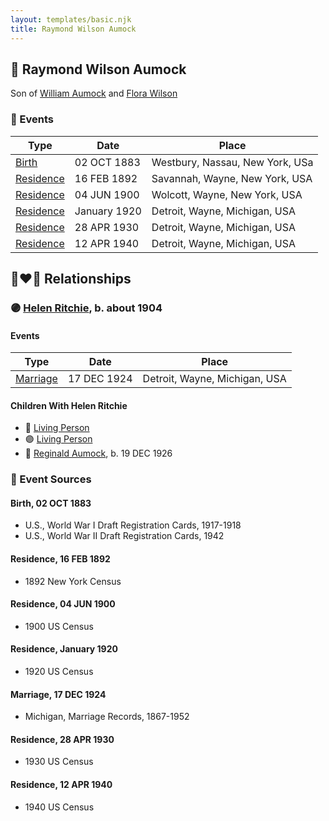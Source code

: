 ```yaml
---
layout: templates/basic.njk
title: Raymond Wilson Aumock
---
```

## 🔵 Raymond Wilson Aumock

Son of [William Aumock](/people/5/50418111) and [Flora Wilson](/people/2/2426620)

### 📆 Events

Type | Date | Place
------ | ------ | ------
[Birth](#event-2bc2e028-b9e7-408e-8d6e-64be985961d1) | 02 OCT 1883 | Westbury, Nassau, New York, USa
[Residence](#event-cbe7a994-89cb-486f-a46d-e87fb5250c2b) | 16 FEB 1892 | Savannah, Wayne, New York, USA
[Residence](#event-4f58f8b2-e123-4390-937d-3160db8629f7) | 04 JUN 1900 | Wolcott, Wayne, New York, USA
[Residence](#event-6d20efa0-d686-4594-aaf9-c6ec1fc4d6b0) | January 1920 | Detroit, Wayne, Michigan, USA
[Residence](#event-f146efec-263d-4b0d-a9ea-c2470124f19b) | 28 APR 1930 | Detroit, Wayne, Michigan, USA
[Residence](#event-b6cbf7ea-2b08-43ba-be1e-0fcb710f1bb6) | 12 APR 1940 | Detroit, Wayne, Michigan, USA

## 👩‍❤️‍👨 Relationships

### 🟣 [Helen Ritchie](/people/8/88758866), b. about 1904

#### Events

Type | Date | Place
------ | ------ | ------
[Marriage](#event-e9be32cd-631a-4f11-8a1c-2a3803d25337) | 17 DEC 1924 | Detroit, Wayne, Michigan, USA
#### Children With Helen Ritchie
* 🔵 [Living Person](/people/6/61349489)
* 🟣 [Living Person](/people/7/73724053)
* 🔵 [Reginald Aumock](/people/6/62743185), b. 19 DEC 1926
### 📰 Event Sources

#### <a id="event-2bc2e028-b9e7-408e-8d6e-64be985961d1"></a> Birth, 02 OCT 1883
* U.S., World War I Draft Registration Cards, 1917-1918
* U.S., World War II Draft Registration Cards, 1942

#### <a id="event-cbe7a994-89cb-486f-a46d-e87fb5250c2b"></a> Residence, 16 FEB 1892
* 1892 New York Census

#### <a id="event-4f58f8b2-e123-4390-937d-3160db8629f7"></a> Residence, 04 JUN 1900
* 1900 US Census

#### <a id="event-6d20efa0-d686-4594-aaf9-c6ec1fc4d6b0"></a> Residence, January 1920
* 1920 US Census

#### <a id="event-e9be32cd-631a-4f11-8a1c-2a3803d25337"></a> Marriage, 17 DEC 1924
* Michigan, Marriage Records, 1867-1952

#### <a id="event-f146efec-263d-4b0d-a9ea-c2470124f19b"></a> Residence, 28 APR 1930
* 1930 US Census
#### <a id="event-b6cbf7ea-2b08-43ba-be1e-0fcb710f1bb6"></a> Residence, 12 APR 1940
* 1940 US Census
